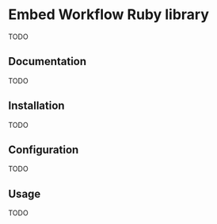 # Embed Workflow Ruby library

TODO

## Documentation

TODO

## Installation

TODO

## Configuration

TODO

## Usage

TODO
